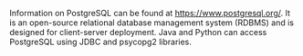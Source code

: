Information on PostgreSQL can be found at https://www.postgresql.org/. It is an open-source relational database management system (RDBMS) and is designed for client-server deployment. Java and Python can access PostgreSQL using JDBC and psycopg2 libraries.